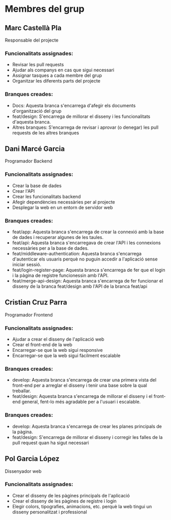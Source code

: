 # Membres del grup

## Marc Castellà Pla

Responsable del projecte

### Funcionalitats assignades:

- Revisar les pull requests
- Ajudar als companys en cas que sigui necessari
- Assignar tasques a cada membre del grup
- Organitzar les diferents parts del projecte

### Branques creades:

- Docs: Aquesta branca s'encarrega d'afegir els documents d'organització del grup
- feat/design: S'encarrega de millorar el disseny i les funcionalitats d'aquesta branca.
- Altres branques: S'encarrega de revisar i aprovar (o denegar) les pull requests de les altres branques

## Dani Marcé Garcia

Programador Backend

### Funcionalitats assignades:

- Crear la base de dades
- Crear l'API
- Crear les funcionalitats backend
- Afegir dependències necessàries per al projecte
- Desplegar la web en un entorn de servidor web

### Branques creades:

- feat/app: Aquesta branca s'encarrega de crear la connexió amb la base de dades i recuperar algunes de les taules.
- feat/api: Aquesta branca s'encarregava de crear l'API i les connexions necessàries per a la base de dades.
- feat/middleware-authentication: Aquesta branca s'encarrega d'autenticar els usuaris perquè no puguin accedir a l'aplicació sense iniciar sessió.
- feat/login-register-page: Aquesta branca s'encarrega de fer que el login i la pàgina de registre funcionessin amb l'API.
- feat/merge-api-design: Aquesta branca s'encarrega de fer funcionar el disseny de la branca feat/design amb l'API de la branca feat/api

## Cristian Cruz Parra

Programador Frontend

### Funcionalitats assignades:

- Ajudar a crear el disseny de l'aplicació web
- Crear el front-end de la web
- Encarregar-se que la web sigui responsive
- Encarregar-se que la web sigui fàcilment escalable

### Branques creades:

- develop: Aquesta branca s'encarrega de crear una primera vista del front-end per a arreglar el disseny i tenir una base sobre la qual treballar.
- feat/design: Aquesta branca s'encarrega de millorar el disseny i el front-end general, fent-lo més agradable per a l'usuari i escalable.

### Branques creades:

- develop: Aquesta branca s'encarrega de crear les planes principals de la pàgina.
- feat/design: S'encarrega de millorar el disseny i corregir les falles de la pull request quan ha sigut necessari

## Pol Garcia López

Dissenyador web

### Funcionalitats assignades:

- Crear el disseny de les pàgines principals de l'aplicació
- Crear el disseny de les pàgines de registre i login
- Elegir colors, tipografies, animacions, etc. perquè la web tingui un disseny personalitzat i professional
